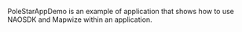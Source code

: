 PoleStarAppDemo is an example of application that shows how to use NAOSDK and Mapwize within an application.